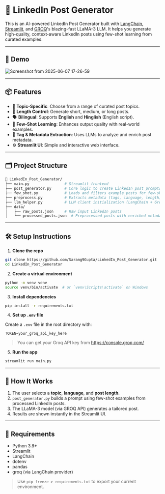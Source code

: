 # 🚀 LinkedIn Post Generator

This is an AI-powered LinkedIn Post Generator built with [LangChain](https://www.langchain.com/), [Streamlit](https://streamlit.io/), and [GROQ](https://groq.com/)'s blazing-fast LLaMA-3 LLM. It helps you generate high-quality, context-aware LinkedIn posts using few-shot learning from curated examples.

---

## 📸 Demo

![Screenshot from 2025-06-07 17-26-59](https://github.com/user-attachments/assets/ec5cbb0e-a4f9-4a74-b9f4-4667785dc2ec)

---

## 📦 Features

- 🎯 **Topic-Specific**: Choose from a range of curated post topics.
- 📝 **Length Control**: Generate short, medium, or long posts.
- 🗣️ **Bilingual**: Supports **English** and **Hinglish** (English script).
- 🤖 **Few-Shot Learning**: Enhances output quality with real-world examples.
- 🧠 **Tag & Metadata Extraction**: Uses LLMs to analyze and enrich post metadata.
- ⚙️ **Streamlit UI**: Simple and interactive web interface.

---

## 🗂️ Project Structure

```bash
📁 LinkedIn_Post_Generator/
├── main.py                # Streamlit frontend
├── post_generator.py      # Core logic to create LinkedIn post prompts
├── few_shot.py            # Loads and filters example posts for few-shot learning
├── preprocess.py          # Extracts metadata (tags, language, length) from raw posts
├── llm_helper.py          # LLM client initialization (LangChain + Groq)
├── data/
│   ├── raw_posts.json     # Raw input LinkedIn posts
│   └── processed_posts.json  # Preprocessed posts with enriched metadata
```

---

## 🛠️ Setup Instructions

1. **Clone the repo**

```bash
git clone https://github.com/Sarang9Gupta/LinkedIn_Post_Generator.git
cd LinkedIn_Post_Generator
```

2. **Create a virtual environment**

```bash
python -m venv venv
source venv/bin/activate  # or `venv\Scripts\activate` on Windows
```

3. **Install dependencies**

```bash
pip install -r requirements.txt
```

4. **Set up `.env` file**

Create a `.env` file in the root directory with:

```
TOKEN=your_groq_api_key_here
```

> You can get your Groq API key from https://console.groq.com/

5. **Run the app**

```bash
streamlit run main.py
```

---

## 🧠 How It Works

1. The user selects a **topic**, **language**, and **post length**.
2. `post_generator.py` builds a prompt using few-shot examples from processed LinkedIn posts.
3. The LLaMA-3 model (via GROQ API) generates a tailored post.
4. Results are shown instantly in the Streamlit UI.

---

## 📌 Requirements

- Python 3.8+
- Streamlit
- LangChain
- dotenv
- pandas
- groq (via LangChain provider)

> Use `pip freeze > requirements.txt` to export your current environment.
